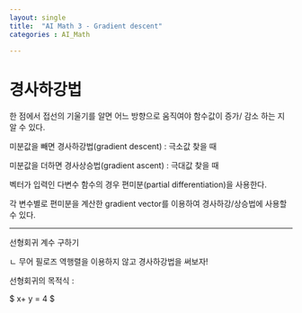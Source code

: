 ```yaml
---
layout: single
title:  "AI Math 3 - Gradient descent"
categories : AI_Math

---
```


# 경사하강법

한 점에서 접선의 기울기를 알면 어느 방향으로 움직여야 함수값이 증가/ 감소 하는 지 알 수 있다.

미분값을 빼면 경사하강법(gradient descent) : 극소값 찾을 때

미분값을 더하면 경사상승법(gradient ascent) : 극대값 찾을 때

 

벡터가 입력인 다변수 함수의 경우 편미분(partial differentiation)을 사용한다.

각 변수별로 편미분을 계산한 gradient vector를 이용하여 경사하강/상승법에 사용할 수 있다.





---

선형회귀 계수 구하기

ㄴ 무어 필로즈 역행렬을 이용하지 않고 경사하강법을 써보자!

선형회귀의 목적식 :

$ x+ y = 4 $

  
